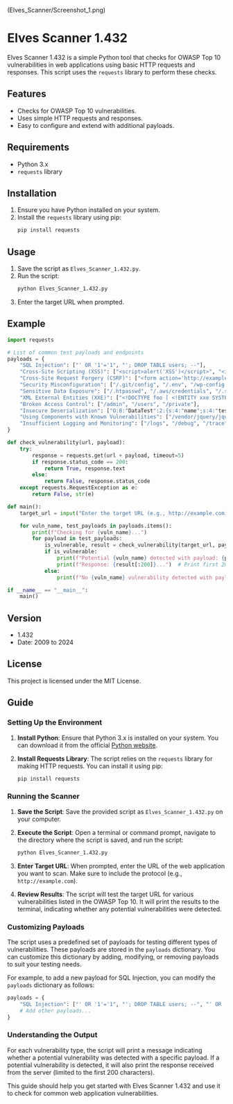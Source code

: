 
(Elves_Scanner/Screenshot_1.png)
# Elves Scanner 1.432

Elves Scanner 1.432 is a simple Python tool that checks for OWASP Top 10 vulnerabilities in web applications using basic HTTP requests and responses. This script uses the `requests` library to perform these checks.

## Features

- Checks for OWASP Top 10 vulnerabilities.
- Uses simple HTTP requests and responses.
- Easy to configure and extend with additional payloads.

## Requirements

- Python 3.x
- `requests` library

## Installation

1. Ensure you have Python installed on your system.
2. Install the `requests` library using pip:
   ```sh
   pip install requests
   ```

## Usage

1. Save the script as `Elves_Scanner_1.432.py`.
2. Run the script:
   ```sh
   python Elves_Scanner_1.432.py
   ```
3. Enter the target URL when prompted.

## Example

```python
import requests

# List of common test payloads and endpoints
payloads = {
    "SQL Injection": ["' OR '1'='1", "'; DROP TABLE users; --"],
    "Cross-Site Scripting (XSS)": ["<script>alert('XSS')</script>", "<img src='x' onerror='alert(1)'>"],
    "Cross-Site Request Forgery (CSRF)": ["<form action='http://example.com' method='POST'><input type='submit'></form>"],
    "Security Misconfiguration": ["/.git/config", "/.env", "/wp-config.php"],
    "Sensitive Data Exposure": ["/.htpasswd", "/.aws/credentials", "/.ssh/id_rsa"],
    "XML External Entities (XXE)": ["<!DOCTYPE foo [ <!ENTITY xxe SYSTEM 'file:///etc/passwd'> ]><foo>&xxe;</foo>"],
    "Broken Access Control": ["/admin", "/users", "/private"],
    "Insecure Deserialization": ["O:8:"DataTest":2:{s:4:"name";s:4:"test";s:3:"age";i:20;}"],
    "Using Components with Known Vulnerabilities": ["/vendor/jquery/jquery.min.js", "/node_modules/lodash/lodash.js"],
    "Insufficient Logging and Monitoring": ["/logs", "/debug", "/trace"]
}

def check_vulnerability(url, payload):
    try:
        response = requests.get(url + payload, timeout=5)
        if response.status_code == 200:
            return True, response.text
        else:
            return False, response.status_code
    except requests.RequestException as e:
        return False, str(e)

def main():
    target_url = input("Enter the target URL (e.g., http://example.com): ")

    for vuln_name, test_payloads in payloads.items():
        print(f"Checking for {vuln_name}...")
        for payload in test_payloads:
            is_vulnerable, result = check_vulnerability(target_url, payload)
            if is_vulnerable:
                print(f"Potential {vuln_name} detected with payload: {payload}")
                print(f"Response: {result[:200]}...")  # Print first 200 chars of response
            else:
                print(f"No {vuln_name} vulnerability detected with payload: {payload}")

if __name__ == "__main__":
    main()
```

## Version

- 1.432
- Date: 2009 to 2024

## License

This project is licensed under the MIT License.

## Guide

### Setting Up the Environment

1. **Install Python**: Ensure that Python 3.x is installed on your system. You can download it from the official [Python website](https://www.python.org/downloads/).

2. **Install Requests Library**: The script relies on the `requests` library for making HTTP requests. You can install it using pip:
   ```sh
   pip install requests
   ```

### Running the Scanner

1. **Save the Script**: Save the provided script as `Elves_Scanner_1.432.py` on your computer.

2. **Execute the Script**: Open a terminal or command prompt, navigate to the directory where the script is saved, and run the script:
   ```sh
   python Elves_Scanner_1.432.py
   ```

3. **Enter Target URL**: When prompted, enter the URL of the web application you want to scan. Make sure to include the protocol (e.g., `http://example.com`).

4. **Review Results**: The script will test the target URL for various vulnerabilities listed in the OWASP Top 10. It will print the results to the terminal, indicating whether any potential vulnerabilities were detected.

### Customizing Payloads

The script uses a predefined set of payloads for testing different types of vulnerabilities. These payloads are stored in the `payloads` dictionary. You can customize this dictionary by adding, modifying, or removing payloads to suit your testing needs.

For example, to add a new payload for SQL Injection, you can modify the `payloads` dictionary as follows:

```python
payloads = {
    "SQL Injection": ["' OR '1'='1", "'; DROP TABLE users; --", "' OR 'a'='a"],
    # Add other payloads...
}
```

### Understanding the Output

For each vulnerability type, the script will print a message indicating whether a potential vulnerability was detected with a specific payload. If a potential vulnerability is detected, it will also print the response received from the server (limited to the first 200 characters).

This guide should help you get started with Elves Scanner 1.432 and use it to check for common web application vulnerabilities.
